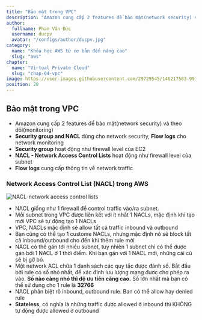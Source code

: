 ```yaml
---
title: "Bảo mật trong VPC"
description: "Amazon cung cấp 2 features để bảo mật(network security) và theo dõi(monitoring). NACL giống như 1 firewall để control traffic vào/ra subnet"
author:
  fullname: Phan Văn Đức
  username: ducpv
  avatar: "/configs/author/ducpv.jpg"
category:
  name: "Khóa học AWS từ cơ bản đến nâng cao"
  slug: "aws"
chapter:
  name: "Virtual Private Cloud"
  slug: "chap-04-vpc"
image: https://user-images.githubusercontent.com/29729545/146217503-9914d98e-6d78-4f74-81e4-a619320da7be.png
position: 20
---
```


## Bảo mật trong VPC

- Amazon cung cấp 2 features để bảo mật(network security) và theo dõi(monitoring)
- **Security group and NACL** dùng cho network security, **Flow logs** cho network monitoring
- **Security group** hoạt động như firewall level của EC2
- **NACL - Network Access Control Lists** hoạt động như firewall level của subnet
- **Flow logs** cung cấp thông tin về network traffic

### Network Access Control List (NACL) trong AWS

![NACL-network access control lists](https://user-images.githubusercontent.com/29729545/146217503-9914d98e-6d78-4f74-81e4-a619320da7be.png)

- NACL giống như 1 firewall để control traffic vào/ra subnet.
- Mỗi subnet trong VPC được liên kết với ít nhất 1 NACLs, mặc định khi tạo mới VPC sẽ tự động tạo 1 NACLs
- VPC, NACLs mặc định sẽ allow tất cả traffic inbound và outbound
- Bạn cũng có thể tạo 1 custome NACLs, nhưng mặc định nó sẽ block tất cả inbound/outbound cho đến khi thêm rule mới
- NACL có thế gán tới nhiều subnet, tuy nhiên 1 subnet chỉ có thể được gán bởi 1 NACL ở 1 thời điểm. Khi bạn gán với 1 NACL mới, những cái cũ sẽ bị gỡ bỏ.
- Một network ACL chứa 1 danh sách các quy tắc được đánh số. Bắt đầu bởi rule có số nhỏ nhất, để xác định lưu lượng mạng đươc cho phép ra vào. **Số nào càng nhỏ thì độ ưu tiên càng cao.** Số lớn nhất mà bạn có thể sử dụng cho 1 rule là **32766**
- NACL phân biệt rõ inbound, outbound rule. Ban có thể allow hay denied rule
- **Stateless**, có nghĩa là những traffic được allowed ở inbound thì KHÔNG tự động được allowed ở outbound
